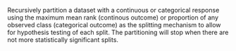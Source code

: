 Recursively partition a dataset with a continuous or categorical response using the maximum mean rank (continous outcome) or proportion of any observed class (categorical outcome) as the splitting mechanism to allow for hypothesis testing of each split. The partitioning will stop when there are not more statistically significant splits.
